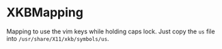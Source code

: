# XKBMapping

Mapping to use the vim keys while holding caps lock. Just copy the `us` file into `/usr/share/X11/xkb/symbols/us`.
